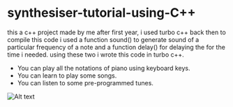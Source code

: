 # synthesiser-tutorial-using-C++
this a c++ project made by me after first year, i used turbo c++ back then to compile this code
i used a function sound() to generate sound of a particular frequency of a note and a function delay() for delaying the for the time i needed.
using these two i wrote this code in turbo c++.

- You can play all the notations of piano using keyboard keys.
- You can learn to play some songs.
- You can listen to some pre-programmed tunes. 

![Alt text](https://github.com/tusharstg/synthesiser-tutorial-using-c-/blob/master/music%20cpp.png?raw=true)
